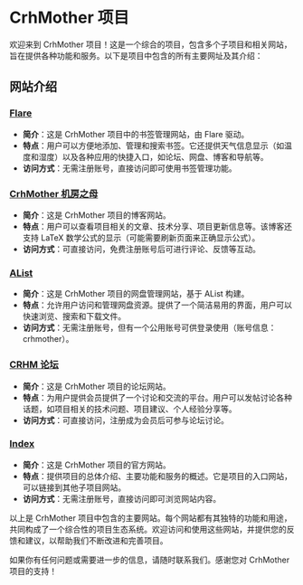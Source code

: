 # CrhMother 项目

欢迎来到 CrhMother 项目！这是一个综合的项目，包含多个子项目和相关网站，旨在提供各种功能和服务。以下是项目中包含的所有主要网址及其介绍：

## 网站介绍

### [Flare](https://www.crhm.mom)

- **简介**：这是 CrhMother 项目中的书签管理网站，由 Flare 驱动。
- **特点**：用户可以方便地添加、管理和搜索书签。它还提供天气信息显示（如温度和湿度）以及各种应用的快捷入口，如论坛、网盘、博客和导航等。
- **访问方式**：无需注册账号，直接访问即可使用书签管理功能。

### [CrhMother 机房之母](https://blog.crhm.mom)

- **简介**：这是 CrhMother 项目的博客网站。
- **特点**：用户可以查看项目相关的文章、技术分享、项目更新信息等。该博客还支持 LaTeX 数学公式的显示（可能需要刷新页面来正确显示公式）。
- **访问方式**：可直接访问，免费注册账号后可进行评论、反馈等互动。

### [AList](https://alist.crhm.mom)

- **简介**：这是 CrhMother 项目的网盘管理网站，基于 AList 构建。
- **特点**：允许用户访问和管理网盘资源。提供了一个简洁易用的界面，用户可以快速浏览、搜索和下载文件。
- **访问方式**：无需注册账号，但有一个公用账号可供登录使用（账号信息：crhmother）。

### [CRHM 论坛](https://discuz.crhm.mom)

- **简介**：这是 CrhMother 项目的论坛网站。
- **特点**：为用户提供会员提供了一个讨论和交流的平台。用户可以发帖讨论各种话题，如项目相关的技术问题、项目建议、个人经验分享等。
- **访问方式**：可直接访问，注册成为会员后可参与论坛讨论。

### [Index](https://crhm.mom)

- **简介**：这是 CrhMother 项目的官方网站。
- **特点**：提供项目的总体介绍、主要功能和服务的概述。它是项目的入口网站，可以链接到其他子项目网站。
- **访问方式**：无需注册账号，直接访问即可浏览网站内容。

以上是 CrhMother 项目中包含的主要网站。每个网站都有其独特的功能和用途，共同构成了一个综合性的项目生态系统。欢迎访问和使用这些网站，并提供您的反馈和建议，以帮助我们不断改进和完善项目。

如果你有任何问题或需要进一步的信息，请随时联系我们。感谢您对 CrhMother 项目的支持！
